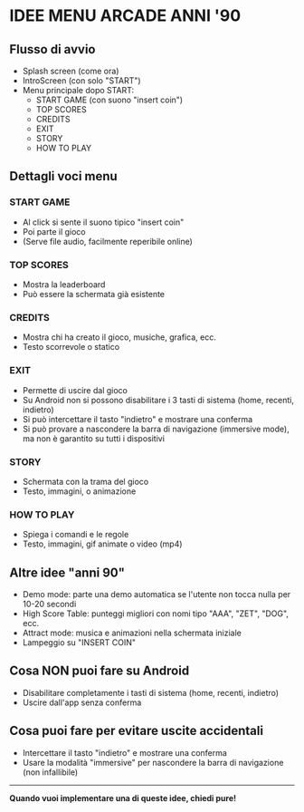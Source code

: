 # IDEE MENU ARCADE ANNI '90

## Flusso di avvio
- Splash screen (come ora)
- IntroScreen (con solo "START")
- Menu principale dopo START:
  - START GAME (con suono "insert coin")
  - TOP SCORES
  - CREDITS
  - EXIT
  - STORY
  - HOW TO PLAY

## Dettagli voci menu

### START GAME
- Al click si sente il suono tipico "insert coin"
- Poi parte il gioco
- (Serve file audio, facilmente reperibile online)

### TOP SCORES
- Mostra la leaderboard
- Può essere la schermata già esistente

### CREDITS
- Mostra chi ha creato il gioco, musiche, grafica, ecc.
- Testo scorrevole o statico

### EXIT
- Permette di uscire dal gioco
- Su Android non si possono disabilitare i 3 tasti di sistema (home, recenti, indietro)
- Si può intercettare il tasto "indietro" e mostrare una conferma
- Si può provare a nascondere la barra di navigazione (immersive mode), ma non è garantito su tutti i dispositivi

### STORY
- Schermata con la trama del gioco
- Testo, immagini, o animazione

### HOW TO PLAY
- Spiega i comandi e le regole
- Testo, immagini, gif animate o video (mp4)

## Altre idee "anni 90"
- Demo mode: parte una demo automatica se l'utente non tocca nulla per 10-20 secondi
- High Score Table: punteggi migliori con nomi tipo "AAA", "ZET", "DOG", ecc.
- Attract mode: musica e animazioni nella schermata iniziale
- Lampeggio su "INSERT COIN"

## Cosa NON puoi fare su Android
- Disabilitare completamente i tasti di sistema (home, recenti, indietro)
- Uscire dall'app senza conferma

## Cosa puoi fare per evitare uscite accidentali
- Intercettare il tasto "indietro" e mostrare una conferma
- Usare la modalità "immersive" per nascondere la barra di navigazione (non infallibile)

---

**Quando vuoi implementare una di queste idee, chiedi pure!** 